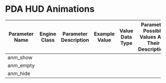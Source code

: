 # PDA HUD Animations

| Parameter Name | Engine Class | Parameter Description | Example Value | Value Data Type | Parameter Possible Values And Their Descriptions |
|---|---|---|---|:---:|---|
| anm_show |  |  |  |  |  |
| anm_empty |  |  |  |  |  |
| anm_hide |  |  |  |  |  |
